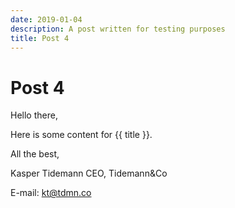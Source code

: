 ```yaml
---
date: 2019-01-04
description: A post written for testing purposes
title: Post 4
---
```


# Post 4

Hello there,

Here is some content for {{ title }}.

All the best,

Kasper Tidemann
CEO, Tidemann&Co

E-mail: [kt@tdmn.co](kt@tdmn.co)